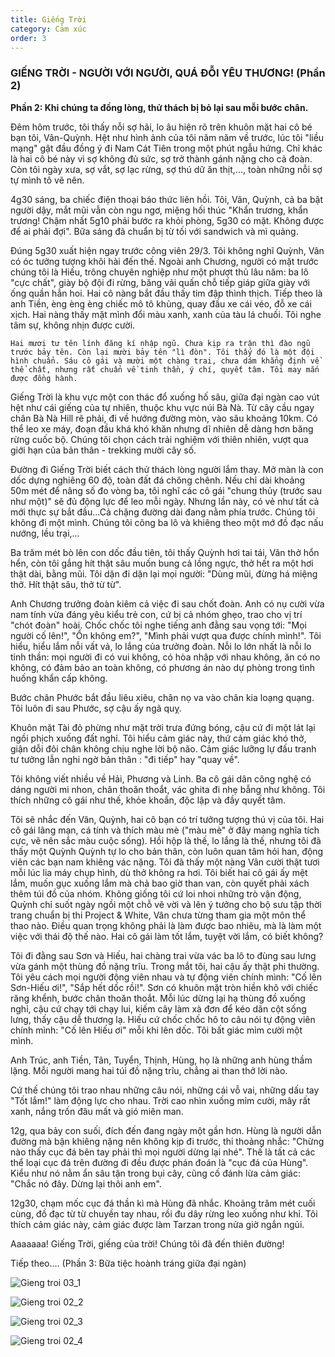 ```yaml
---
title: Giếng Trời
category: Cảm xúc
order: 3
---
```


### GIẾNG TRỜI - NGƯỜI VỚI NGƯỜI, QUÁ ĐỖI YÊU THƯƠNG! (Phần 2)

**Phần 2: Khi chúng ta đồng lòng, thử thách bị bỏ lại sau mỗi bước chân.**

Đêm hôm trước, tôi thấy nỗi sợ hãi, lo âu hiện rõ trên khuôn mặt hai cô bé bạn tôi, Vân-Quỳnh. Hệt như hình ảnh của tôi năm năm về trước, lúc tôi "liều mạng" gật đầu đồng ý đi Nam Cát Tiên trong một phút ngẫu hứng. Chỉ khác là hai cô bé này vì sợ không đủ sức, sợ trở thành gánh nặng cho cả đoàn. Còn tôi ngày xưa, sợ vắt, sợ lạc rừng, sợ thú dữ ăn thịt,..., toàn những nỗi sợ tự mình tô vẽ nên.

4g30 sáng, ba chiếc điện thoại báo thức liên hồi. Tôi, Vân, Quỳnh, cả ba bật người dậy, mắt mũi vẫn còn ngu ngơ, miệng hối thúc "Khẩn trương, khẩn trương! Chậm nhất 5g10 phải bước ra khỏi phòng, 5g30 có mặt. Không được để ai phải đợi". Bữa sáng đã chuẩn bị từ tối với sandwich và mì quảng.

Đúng 5g30 xuất hiện ngay trước công viên 29/3. Tôi không nghĩ Quỳnh, Vân có óc tưởng tượng khôi hài đến thế. Ngoài anh Chương, người có mặt trước chúng tôi là Hiếu, trông chuyên nghiệp như một phượt thủ lâu năm: ba lô "cực chất", giày bộ đội đi rừng, băng vải quấn chỗ tiếp giáp giữa giày với ống quần hẳn hoi. Hai cô nàng bắt đầu thấy tim đập thình thịch. Tiếp theo là anh Tiền, èng èng èng chiếc mô tô khủng, quay đầu xe cái véo, đỗ xe cái xịch. Hai nàng thấy mặt mình đổi màu xanh, xanh của tàu lá chuối. Tôi nghe tâm sự, không nhịn được cười.

```Hai mươi tư tên lính đăng kí nhập ngũ. Chưa kịp ra trận thì đào ngũ trước bảy tên. Còn lại mười bảy tên "lì đòn". Tôi thấy đó là một đội hình chuẩn. Sáu cô gái và mười một chàng trai, chưa dám khẳng định về thể chất, nhưng rất chuẩn về tinh thần, ý chí, quyết tâm. Tôi may mắn được đồng hành.```

Giếng Trời là khu vực một con thác đổ xuống hố sâu, giữa đại ngàn cao vút hệt như cái giếng của tự nhiên, thuộc khu vực núi Bà Nà. Từ cây cầu ngay chân Bà Nà Hill rẽ phải, đi về hướng đường mòn, vào sâu khoảng 10km. Có thể leo xe máy, đoạn đầu khá khó khăn nhưng dĩ nhiên dễ dàng hơn băng rừng cuốc bộ. Chúng tôi chọn cách trải nghiệm với thiên nhiên, vượt qua giới hạn của bản thân - trekking mười cây số.

Đường đi Giếng Trời biết cách thử thách lòng người lắm thay. Mở màn là con dốc dựng nghiêng 60 độ, toàn đất đá chông chênh. Nếu chỉ dài khoảng 50m mét để nâng số đo vòng ba, tôi nghĩ các cô gái "chung thủy (trước sau như một)" sẽ đủ động lực để leo mỗi ngày. Nhưng lần này, có vẻ như tất cả mới thực sự bắt đầu...Cả chặng đường dài đang nằm phía trước. Chúng tôi không đi một mình. Chúng tôi cõng ba lô và khiêng theo một mớ đồ đạc nấu nướng, lều trại,...

Ba trăm mét bò lên con dốc đầu tiên, tôi thấy Quỳnh hơi tai tái, Vân thở hổn hển, còn tôi gắng hít thật sâu muốn bung cả lồng ngực, thở hết ra một hơi thật dài, bằng mũi. Tôi dặn đi dặn lại mọi người: "Dùng mũi, đừng há miệng thở. Hít thật sâu, thở từ từ".

Anh Chương trưởng đoàn kiêm cả việc đi sau chốt đoàn. Anh có nụ cười vừa nam tính vừa đáng yêu kiểu trẻ con, cứ bị cả nhóm ghẹo, trao cho vị trí "chót đoàn" hoài. Chốc chốc tôi nghe tiếng anh đằng sau vọng tới: "Mọi người cố lên!", "Ổn không em?", "Mình phải vượt qua được chính mình!". Tôi hiểu, hiểu lắm nỗi vất vả, lo lắng của trưởng đoàn. Nỗi lo lớn nhất là nỗi lo tinh thần: mọi người đi có vui không, có hòa nhập với nhau không, ăn có no không, có đảm bảo an toàn không, có phương án nào dự phòng trong tình huống khẩn cấp không.

Bước chân Phước bắt đầu liêu xiêu, chân nọ va vào chân kia loạng quạng. Tôi luôn đi sau Phước, sợ cậu ấy ngã quỵ.

Khuôn mặt Tài đỏ phừng như mặt trời trưa đứng bóng, cậu cứ đi một lát lại ngồi phịch xuống đất nghỉ. Tôi hiểu cảm giác này, thứ cảm giác khó thở, giận dỗi đôi chân không chịu nghe lời bộ não. Cảm giác lưỡng lự đấu tranh tư tưởng lẫn nghi ngờ bản thân : "đi tiếp" hay "quay về".

Tôi không viết nhiều về Hải, Phương và Linh. Ba cô gái dân công nghệ có dáng người mi nhon, chân thoăn thoắt, vác ghita đi nhẹ bẫng như không. Tôi thích những cô gái như thế, khỏe khoắn, độc lập và đầy quyết tâm.

Tôi sẽ nhắc đến Vân, Quỳnh, hai cô bạn có trí tưởng tượng thú vị của tôi. Hai cô gái lãng mạn, cá tính và thích màu mè ("màu mè" ở đây mang nghĩa tích cực, vẽ nên sắc màu cuộc sống). Hồi hộp là thế, lo lắng là thế, nhưng tôi đã thấy một Quỳnh Quỳnh tự lo cho bản thân, còn luôn quan tâm hỏi han, động viên các bạn nam khiêng vác nặng. Tôi đã thấy một nàng Vân cười thật tươi mỗi lúc lia máy chụp hình, dù thở không ra hơi. Tôi biết hai cô gái ấy mệt lắm, muốn gục xuống lắm mà chả bao giờ than van, còn quyết phải xách thêm túi đồ của nhóm. Không giống tôi cứ loi nhoi những trò vận động, Quỳnh chỉ suốt ngày ngồi một chỗ vẽ vời và lên ý tưởng cho bộ sưu tập thời trang chuẩn bị thi Project & White, Vân chưa từng tham gia một môn thể thao nào. Điều quan trọng không phải là làm được bao nhiêu, mà là làm một việc với thái độ thế nào. Hai cô gái làm tốt lắm, tuyệt vời lắm, có biết không?

Tôi đi đằng sau Sơn và Hiếu, hai chàng trai vừa vác ba lô to đùng sau lưng vừa gánh một thùng đồ nặng trĩu. Trong mắt tôi, hai cậu ấy thật phi thường. Tôi yêu cách mọi người động viên nhau và tự động viên chính mình: "Cố lên Sơn-Hiếu ơi!", "Sắp hết dốc rồi!". Sơn có khuôn mặt tròn hiền khô với chiếc răng khểnh, bước chân thoăn thoắt. Mỗi lúc dừng lại hạ thùng đồ xuống nghỉ, cậu cứ chạy tới chạy lui, kiếm cây làm xà đơn để kéo dãn cột sống lưng, thấy cậu dễ thương lạ. Hiếu cứ chốc chốc hô to câu nói tự động viên chính mình: "Cố lên Hiếu ơi" mỗi khi lên dốc. Tôi bất giác mỉm cười một mình.

Anh Trúc, anh Tiền, Tân, Tuyển, Thịnh, Hùng, họ là những anh hùng thầm lặng. Mỗi người mang hai túi đồ nặng trĩu, chẳng ai than thở lời nào.

Cứ thế chúng tôi trao nhau những câu nói, những cái vỗ vai, những dấu tay "Tốt lắm!" làm động lực cho nhau. Trời cao nhìn xuống mỉm cười, mây rất xanh, nắng trốn đâu mất và gió miên man.

12g, qua bảy con suối, đích đến đang ngày một gần hơn. Hùng là người dẫn đường mà bận khiêng nặng nên không kịp đi trước, thi thoảng nhắc: "Chừng nào thấy cục đá bên tay phải thì mọi người dừng lại nhé". Thế là tất cả các thể loại cục đá trên đường đi đều được phán đoán là "cục đá của Hùng". Kiểu như nó nằm ẩn sâu tận trong bụi cây, cũng cố đánh lừa cảm giác: "Chắc nó đây. Dừng lại thôi anh em".

12g30, chạm mốc cục đá thần kì mà Hùng đã nhắc. Khoảng trăm mét cuối cùng, đồ đạc từ từ chuyền tay nhau, rồi đu dây rừng leo xuống như khỉ. Tôi thích cảm giác này, cảm giác được làm Tarzan trong nửa giờ ngắn ngủi.

Aaaaaaa! Giếng Trời, giếng của trời! Chúng tôi đã đến thiên đường!

Tiếp theo.... (Phần 3: Bữa tiệc hoành tráng giữa đại ngàn)

![Gieng troi 03_1](../../images/giengtroi/giengtroi03_1.jpg)

![Gieng troi 02_2](../../images/giengtroi/giengtroi02_2.jpg)

![Gieng troi 02_3](../../images/giengtroi/giengtroi02_3.jpg)

![Gieng troi 02_4](../../images/giengtroi/giengtroi02_4.jpg)
